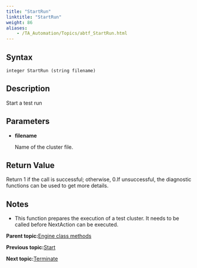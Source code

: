 ```yaml
--- 
title: "StartRun"
linktitle: "StartRun"
weight: 86
aliases: 
    - /TA_Automation/Topics/abtf_StartRun.html
---
```


## Syntax

`integer StartRun (string filename)`

## Description

Start a test run

## Parameters

-   **filename**

    Name of the cluster file.


## Return Value

Return 1 if the call is successful; otherwise, 0.If unsuccessful, the diagnostic functions can be used to get more details.

## Notes

-   This function prepares the execution of a test cluster. It needs to be called before NextAction can be executed.

**Parent topic:**[Engine class methods](/TA_Automation/Topics/abtf_Engine_classes.html)

**Previous topic:**[Start](/TA_Automation/Topics/abtf_Start.html)

**Next topic:**[Terminate](/TA_Automation/Topics/abtf_Terminate.html)

